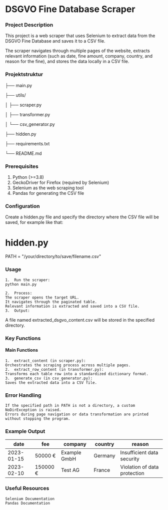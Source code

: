 # DSGVO Fine Database Scraper

### Project Description

This project is a web scraper that uses Selenium to extract data from the DSGVO Fine Database and saves it to a CSV file.

The scraper navigates through multiple pages of the website, extracts relevant information (such as date, fine amount, company, country, and reason for the fine), and stores the data locally in a CSV file.
### Projektstruktur

├── main.py

├── utils/

│   ├── scraper.py

│   ├── transformer.py

│   └── csv_generator.py

├── hidden.py 

├── requirements.txt 

└── README.md

### Prerequisites
1.	Python (>=3.8)
2.	GeckoDriver for Firefox (required by Selenium)
3.	Selenium as the web scraping tool
4.	Pandas for generating the CSV file

### Configuration

Create a hidden.py file and specify the directory where the CSV file will be saved, for example like that:
# hidden.py
PATH = "/your/directory/to/save/filename.csv"

### Usage
	1.	Run the scraper:
  	python main.py

	2.	Process:
	The scraper opens the target URL.
	It navigates through the paginated table.
	Relevant information is extracted and saved into a CSV file.
	3.	Output:
A file named extracted_dsgvo_content.csv will be stored in the specified directory.

### Key Functions

#### Main Functions
	1.	extract_content (in scraper.py):
	Orchestrates the scraping process across multiple pages.
	2.	extract_row_content (in transformer.py):
	Transforms each table row into a standardized dictionary format.
	3.	generate_csv (in csv_generator.py):
	Saves the extracted data into a CSV file.

 ### Error Handling
	If the specified path in PATH is not a directory, a custom NoDirException is raised.
	Errors during page navigation or data transformation are printed without stopping the program.

### Example Output

| date        | fee       | company        | country | reason                       |
|-------------|-----------|----------------|---------|------------------------------|
| 2023-01-15  | 50000 €   | Example GmbH   | Germany | Insufficient data security   |
| 2023-02-10  | 150000 €  | Test AG        | France  | Violation of data protection |
 ### Useful Resources
	Selenium Documentation
	Pandas Documentation
